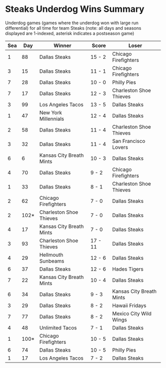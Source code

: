 # Steaks Underdog Wins Summary



Underdog games (games where the underdog won with large run differential) for all time for team Steaks (note: all days and seasons displayed are 1-indexed, asterisk indicates a postseason game)


| Sea | Day | Winner | Score | Loser | 
| ------ |------ |------ |------ |------ |
| 1 | 88 | Dallas Steaks | 15 - 2 | Chicago Firefighters | 
| 3 | 15 | Dallas Steaks | 11 - 1 | Chicago Firefighters | 
| 7 | 28 | Dallas Steaks | 10 - 0 | Philly Pies | 
| 7 | 17 | Dallas Steaks | 12 - 3 | Charleston Shoe Thieves | 
| 3 | 99 | Los Angeles Tacos | 13 - 5 | Dallas Steaks | 
| 1 | 47 | New York Millennials | 12 - 4 | Dallas Steaks | 
| 2 | 58 | Dallas Steaks | 11 - 4 | Charleston Shoe Thieves | 
| 3 | 32 | Dallas Steaks | 11 - 4 | San Francisco Lovers | 
| 6 | 6 | Kansas City Breath Mints | 10 - 3 | Dallas Steaks | 
| 4 | 70 | Dallas Steaks | 9 - 2 | Chicago Firefighters | 
| 1 | 33 | Dallas Steaks | 8 - 1 | Charleston Shoe Thieves | 
| 2 | 62 | Chicago Firefighters | 7 - 0 | Dallas Steaks | 
| 2 | 102* | Charleston Shoe Thieves | 7 - 0 | Dallas Steaks | 
| 4 | 17 | Kansas City Breath Mints | 7 - 0 | Dallas Steaks | 
| 3 | 93 | Charleston Shoe Thieves | 17 - 11 | Dallas Steaks | 
| 4 | 29 | Hellmouth Sunbeams | 12 - 6 | Dallas Steaks | 
| 6 | 37 | Dallas Steaks | 12 - 6 | Hades Tigers | 
| 7 | 22 | Kansas City Breath Mints | 10 - 4 | Dallas Steaks | 
| 6 | 34 | Dallas Steaks | 9 - 3 | Kansas City Breath Mints | 
| 3 | 29 | Dallas Steaks | 8 - 2 | Hawaii Fridays | 
| 7 | 77 | Dallas Steaks | 8 - 2 | Mexico City Wild Wings | 
| 4 | 48 | Unlimited Tacos | 7 - 1 | Dallas Steaks | 
| 1 | 100* | Chicago Firefighters | 10 - 5 | Dallas Steaks | 
| 6 | 74 | Dallas Steaks | 10 - 5 | Philly Pies | 
| 1 | 17 | Los Angeles Tacos | 7 - 2 | Dallas Steaks | 


